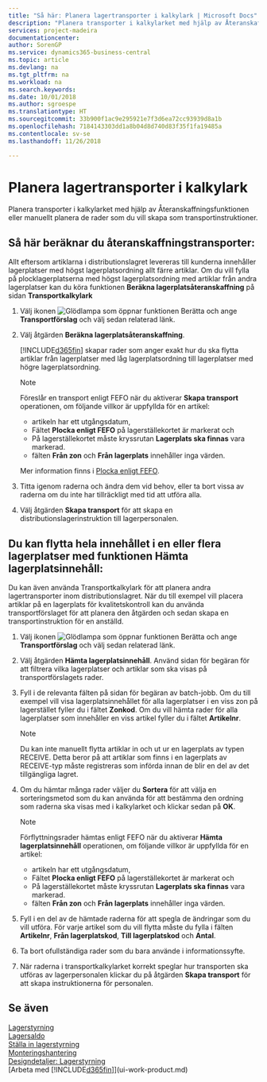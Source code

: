 ```yaml
---
title: "Så här: Planera lagertransporter i kalkylark | Microsoft Docs"
description: "Planera transporter i kalkylarket med hjälp av Återanskaffningsfunktionen eller manuellt planera de rader som du vill skapa som transportinstruktioner."
services: project-madeira
documentationcenter: 
author: SorenGP
ms.service: dynamics365-business-central
ms.topic: article
ms.devlang: na
ms.tgt_pltfrm: na
ms.workload: na
ms.search.keywords: 
ms.date: 10/01/2018
ms.author: sgroespe
ms.translationtype: HT
ms.sourcegitcommit: 33b900f1ac9e295921e7f3d6ea72cc93939d8a1b
ms.openlocfilehash: 7184143303dd1a8b04d8d740d83f35f1fa19485a
ms.contentlocale: sv-se
ms.lasthandoff: 11/26/2018

---
```

# <a name="plan-warehouse-movements-in-worksheets"></a>Planera lagertransporter i kalkylark
Planera transporter i kalkylarket med hjälp av Återanskaffningsfunktionen eller manuellt planera de rader som du vill skapa som transportinstruktioner.  

## <a name="to-calculate-a-replenishment-movement"></a>Så här beräknar du återanskaffningstransporter:  
Allt eftersom artiklarna i distributionslagret levereras till kunderna innehåller lagerplatser med högst lagerplatsordning allt färre artiklar. Om du vill fylla på plocklagerplatserna med högst lagerplatsordning med artiklar från andra lagerplatser kan du köra funktionen **Beräkna lagerplatsåteranskaffning** på sidan **Transportkalkylark**

1.  Välj ikonen ![Glödlampa som öppnar funktionen Berätta](media/ui-search/search_small.png "Berätta vad du vill göra") och ange **Transportförslag** och välj sedan relaterad länk.  
2.  Välj åtgärden **Beräkna lagerplatsåteranskaffning**.  

    [!INCLUDE[d365fin](includes/d365fin_md.md)] skapar rader som anger exakt hur du ska flytta artiklar från lagerplatser med låg lagerplatsordning till lagerplatser med högre lagerplatsordning.  

    > [!NOTE]  
    >  Föreslår en transport enligt FEFO när du aktiverar **Skapa transport** operationen, om följande villkor är uppfyllda för en artikel:  
    >   
    >  -   artikeln har ett utgångsdatum,  
    > -   Fältet **Plocka enligt FEFO** på lagerställekortet är markerat och  
    > -   På lagerställekortet måste kryssrutan **Lagerplats ska finnas** vara markerad.  
    > -   fälten **Från zon** och **Från lagerplats** innehåller inga värden.  

    Mer information finns i [Plocka enligt FEFO](warehouse-picking-by-fefo.md).  

3.  Titta igenom raderna och ändra dem vid behov, eller ta bort vissa av raderna om du inte har tillräckligt med tid att utföra alla.  
4.  Välj åtgärden **Skapa transport** för att skapa en distributionslagerinstruktion till lagerpersonalen.  

## <a name="to-move-the-entire-contents-of-one-or-more-bins-by-using-the-get-bin-content-function"></a>Du kan flytta hela innehållet i en eller flera lagerplatser med funktionen Hämta lagerplatsinnehåll:  
Du kan även använda Transportkalkylark för att planera andra lagertransporter inom distributionslagret. När du till exempel vill placera artiklar på en lagerplats för kvalitetskontroll kan du använda transportförslaget för att planera den åtgärden och sedan skapa en transportinstruktion för en anställd.  

1.  Välj ikonen ![Glödlampa som öppnar funktionen Berätta](media/ui-search/search_small.png "Berätta vad du vill göra") och ange **Transportförslag** och välj sedan relaterad länk.  
2.  Välj åtgärden **Hämta lagerplatsinnehåll**. Använd sidan för begäran för att filtrera vilka lagerplatser och artiklar som ska visas på transportförslagets rader.  
3.  Fyll i de relevanta fälten på sidan för begäran av batch-jobb. Om du till exempel vill visa lagerplatsinnehållet för alla lagerplatser i en viss zon på lagerstället fyller du i fältet **Zonkod**. Om du vill hämta rader för alla lagerplatser som innehåller en viss artikel fyller du i fältet **Artikelnr**.  

    > [!NOTE]  
    >  Du kan inte manuellt flytta artiklar in och ut ur en lagerplats av typen RECEIVE. Detta beror på att artiklar som finns i en lagerplats av RECEIVE-typ måste registreras som införda innan de blir en del av det tillgängliga lagret.  

4.  Om du hämtar många rader väljer du **Sortera** för att välja en sorteringsmetod som du kan använda för att bestämma den ordning som raderna ska visas med i kalkylarket och klickar sedan på **OK**.  

    > [!NOTE]  
    >  Förflyttningsrader hämtas enligt FEFO när du aktiverar **Hämta lagerplatsinnehåll** operationen, om följande villkor är uppfyllda för en artikel:  
    >   
    >  -   artikeln har ett utgångsdatum,  
    > -   Fältet **Plocka enligt FEFO** på lagerställekortet är markerat och  
    > -   På lagerställekortet måste kryssrutan **Lagerplats ska finnas** vara markerad.  
    > -   fälten **Från zon** och **Från lagerplats** innehåller inga värden.  

5.  Fyll i en del av de hämtade raderna för att spegla de ändringar som du vill utföra. För varje artikel som du vill flytta måste du fylla i fälten **Artikelnr**, **Från lagerplatskod**, **Till lagerplatskod** och **Antal**.  
6.  Ta bort ofullständiga rader som du bara använde i informationssyfte.  
7.  När raderna i transportkalkylarket korrekt speglar hur transporten ska utföras av lagerpersonalen klickar du på åtgärden **Skapa transport** för att skapa instruktionerna för personalen.  

## <a name="see-also"></a>Se även  
[Lagerstyrning](warehouse-manage-warehouse.md)  
[Lagersaldo](inventory-manage-inventory.md)  
[Ställa in lagerstyrning](warehouse-setup-warehouse.md)     
[Monteringshantering](assembly-assemble-items.md)    
[Designdetaljer: Lagerstyrning](design-details-warehouse-management.md)  
[Arbeta med [!INCLUDE[d365fin](includes/d365fin_md.md)]](ui-work-product.md)

